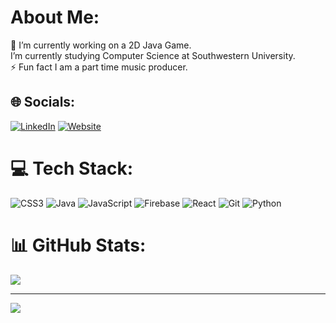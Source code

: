 #  About Me:
🔭 I’m currently working on a 2D Java Game.<br> I’m currently studying Computer Science at Southwestern University.<br>⚡ Fun fact I am a part time music producer.


## 🌐 Socials:
[![LinkedIn](https://img.shields.io/badge/LinkedIn-%230077B5.svg?logo=linkedin&logoColor=white)](https://www.linkedin.com/in/eli-l-allen/) [![Website](https://img.shields.io/badge/Website-%2312100E.svg?logo=firefox&logoColor=white)](https://eliallen.netlify.app/)


# 💻 Tech Stack:
![CSS3](https://img.shields.io/badge/css3-%231572B6.svg?style=for-the-badge&logo=css3&logoColor=white) ![Java](https://img.shields.io/badge/java-%23ED8B00.svg?style=for-the-badge&logo=openjdk&logoColor=white) ![JavaScript](https://img.shields.io/badge/javascript-%23323330.svg?style=for-the-badge&logo=javascript&logoColor=%23F7DF1E) ![Firebase](https://img.shields.io/badge/firebase-%23039BE5.svg?style=for-the-badge&logo=firebase) ![React](https://img.shields.io/badge/react-%2320232a.svg?style=for-the-badge&logo=react&logoColor=%2361DAFB) ![Git](https://img.shields.io/badge/git-%23F05033.svg?style=for-the-badge&logo=git&logoColor=white) ![Python](https://img.shields.io/badge/python-%2314354C.svg?style=for-the-badge&logo=python&logoColor=white) 

# 📊 GitHub Stats:
![](https://github-readme-stats.vercel.app/api/top-langs/?username=ELIA437&theme=dark&hide_border=false&include_all_commits=false&count_private=false&layout=compact)

---
[![](https://visitcount.itsvg.in/api?id=ELIA437&icon=0&color=7)](https://visitcount.itsvg.in)

<!-- Proudly created with GPRM ( https://gprm.itsvg.in ) -->

